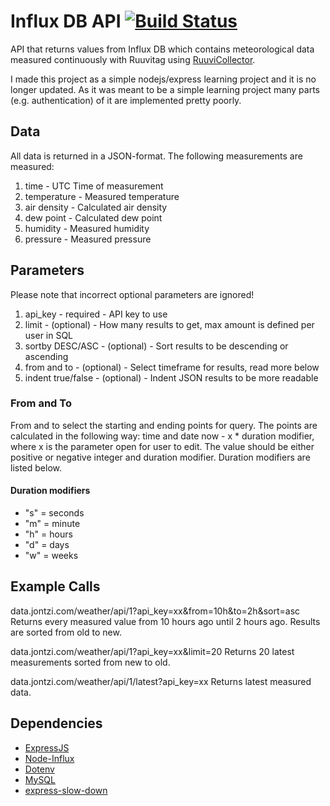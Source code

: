 # Influx DB API [![Build Status](https://travis-ci.com/Jontzii/Ruuvi-InfluxDB-API.svg?token=5Bjybdo7LaL3nvzBsFyv&branch=master)](https://travis-ci.com/Jontzii/Ruuvi-InfluxDB-API)
API that returns values from Influx DB which contains meteorological data measured continuously with Ruuvitag using [RuuviCollector](https://github.com/Scrin/RuuviCollector). 

I made this project as a simple nodejs/express learning project and it is no longer updated. As it was meant to be a simple learning project many parts (e.g. authentication) of it are implemented pretty poorly.

## Data
All data is returned in a JSON-format. The following measurements are measured:
1. time - UTC Time of measurement
2. temperature - Measured temperature
3. air density - Calculated air density
4. dew point - Calculated dew point
5. humidity - Measured humidity
6. pressure - Measured pressure

## Parameters
Please note that incorrect optional parameters are ignored!
1. api_key - required - API key to use
2. limit - (optional) - How many results to get, max amount is defined per user in SQL
3. sortby DESC/ASC - (optional) - Sort results to be descending or ascending
4. from and to - (optional) - Select timeframe for results, read more below
4. indent true/false - (optional) - Indent JSON results to be more readable

### From and To
From and to select the starting and ending points for query. The points are calculated in the following way: time and date now - x * duration modifier, where x is the parameter open for user to edit. The value should be either positive or negative integer and duration modifier. Duration modifiers are listed below.

#### Duration modifiers
- "s" = seconds
- "m" = minute
- "h" = hours
- "d" = days
- "w" = weeks

## Example Calls
data.jontzi.com/weather/api/1?api_key=xx&from=10h&to=2h&sort=asc
Returns every measured value from 10 hours ago until 2 hours ago. Results are sorted from old to new.

data.jontzi.com/weather/api/1?api_key=xx&limit=20
Returns 20 latest measurements sorted from new to old.

data.jontzi.com/weather/api/1/latest?api_key=xx
Returns latest measured data.

## Dependencies
- [ExpressJS](https://github.com/expressjs/express)
- [Node-Influx](https://github.com/node-influx/node-influx)
- [Dotenv](https://github.com/motdotla/dotenv)
- [MySQL](https://github.com/mysqljs/mysql)
- [express-slow-down](https://github.com/rameshgkwd05/express-slow-down)

